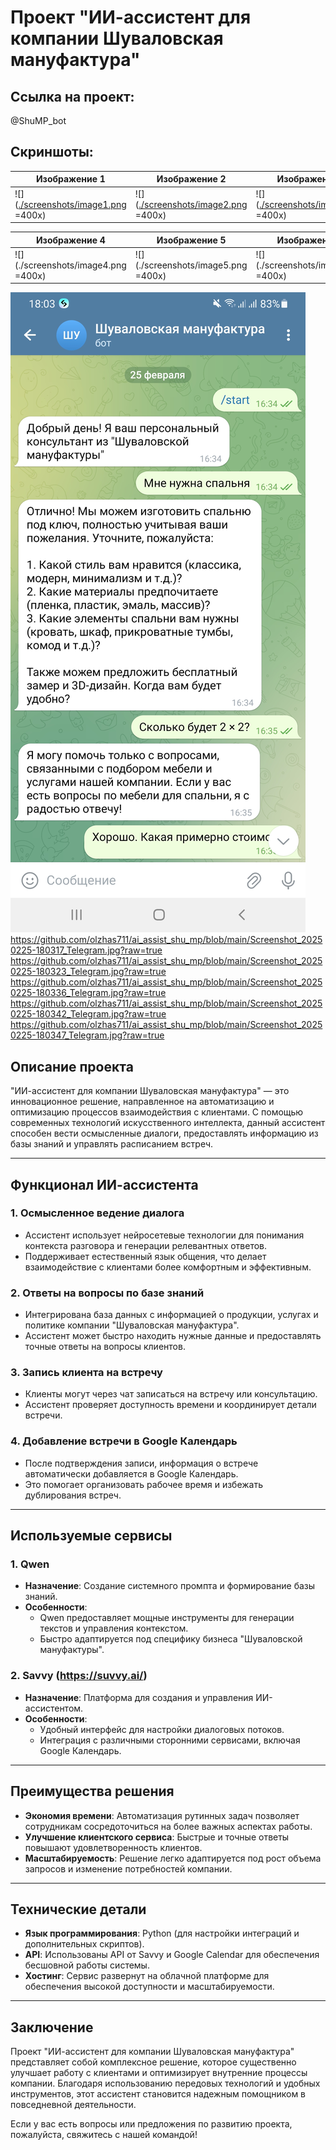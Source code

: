 # Проект "ИИ-ассистент для компании Шуваловская мануфактура"

## Ссылка на проект: 

@ShuMP_bot

## Скриншоты:
| Изображение 1 | Изображение 2 | Изображение 3 |
|---------------|---------------|---------------|
| ![]([./screenshots/image1.png](https://github.com/olzhas711/ai_assist_shu_mp/blob/main/Screenshot_20250225-180310_Telegram.jpg?raw=true) =400x) | ![]([./screenshots/image2.png](https://github.com/olzhas711/ai_assist_shu_mp/blob/main/Screenshot_20250225-180317_Telegram.jpg?raw=true) =400x) | ![]([./screenshots/image3.png](https://github.com/olzhas711/ai_assist_shu_mp/blob/main/Screenshot_20250225-180323_Telegram.jpg?raw=true) =400x) |

| Изображение 4 | Изображение 5 | Изображение 6 |
|---------------|---------------|---------------|
| ![](./screenshots/image4.png =400x) | ![](./screenshots/image5.png =400x) | ![](./screenshots/image6.png =400x) |

![Скриншот 1](https://github.com/olzhas711/ai_assist_shu_mp/blob/main/Screenshot_20250225-180310_Telegram.jpg?raw=true)
https://github.com/olzhas711/ai_assist_shu_mp/blob/main/Screenshot_20250225-180317_Telegram.jpg?raw=true
https://github.com/olzhas711/ai_assist_shu_mp/blob/main/Screenshot_20250225-180323_Telegram.jpg?raw=true
https://github.com/olzhas711/ai_assist_shu_mp/blob/main/Screenshot_20250225-180336_Telegram.jpg?raw=true
https://github.com/olzhas711/ai_assist_shu_mp/blob/main/Screenshot_20250225-180342_Telegram.jpg?raw=true
https://github.com/olzhas711/ai_assist_shu_mp/blob/main/Screenshot_20250225-180347_Telegram.jpg?raw=true

## Описание проекта

"ИИ-ассистент для компании Шуваловская мануфактура" — это инновационное решение, направленное на автоматизацию и оптимизацию процессов взаимодействия с клиентами. С помощью современных технологий искусственного интеллекта, данный ассистент способен вести осмысленные диалоги, предоставлять информацию из базы знаний и управлять расписанием встреч.

---

## Функционал ИИ-ассистента

### 1. **Осмысленное ведение диалога**
   - Ассистент использует нейросетевые технологии для понимания контекста разговора и генерации релевантных ответов.
   - Поддерживает естественный язык общения, что делает взаимодействие с клиентами более комфортным и эффективным.

### 2. **Ответы на вопросы по базе знаний**
   - Интегрирована база данных с информацией о продукции, услугах и политике компании "Шуваловская мануфактура".
   - Ассистент может быстро находить нужные данные и предоставлять точные ответы на вопросы клиентов.

### 3. **Запись клиента на встречу**
   - Клиенты могут через чат записаться на встречу или консультацию.
   - Ассистент проверяет доступность времени и координирует детали встречи.

### 4. **Добавление встречи в Google Календарь**
   - После подтверждения записи, информация о встрече автоматически добавляется в Google Календарь.
   - Это помогает организовать рабочее время и избежать дублирования встреч.

---

## Используемые сервисы

### 1. **Qwen**
   - **Назначение**: Создание системного промпта и формирование базы знаний.
   - **Особенности**:
     - Qwen предоставляет мощные инструменты для генерации текстов и управления контекстом.
     - Быстро адаптируется под специфику бизнеса "Шуваловской мануфактуры".

### 2. **Savvy (https://suvvy.ai/)**
   - **Назначение**: Платформа для создания и управления ИИ-ассистентом.
   - **Особенности**:
     - Удобный интерфейс для настройки диалоговых потоков.
     - Интеграция с различными сторонними сервисами, включая Google Календарь.

---

## Преимущества решения

- **Экономия времени**: Автоматизация рутинных задач позволяет сотрудникам сосредоточиться на более важных аспектах работы.
- **Улучшение клиентского сервиса**: Быстрые и точные ответы повышают удовлетворенность клиентов.
- **Масштабируемость**: Решение легко адаптируется под рост объема запросов и изменение потребностей компании.

---

## Технические детали

- **Язык программирования**: Python (для настройки интеграций и дополнительных скриптов).
- **API**: Использованы API от Savvy и Google Calendar для обеспечения бесшовной работы системы.
- **Хостинг**: Сервис развернут на облачной платформе для обеспечения высокой доступности и масштабируемости.

---

## Заключение

Проект "ИИ-ассистент для компании Шуваловская мануфактура" представляет собой комплексное решение, которое существенно улучшает работу с клиентами и оптимизирует внутренние процессы компании. Благодаря использованию передовых технологий и удобных инструментов, этот ассистент становится надежным помощником в повседневной деятельности. 

Если у вас есть вопросы или предложения по развитию проекта, пожалуйста, свяжитесь с нашей командой!
